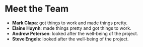 # Meet the Team

* **Mark Clapa**: got things to work and made things pretty.
* **Elaine Huynh**: made things pretty and got things to work.
* **Andrew Petersen**: looked after the well-being of the project.
* **Steve Engels**: looked after the well-being of the project.
